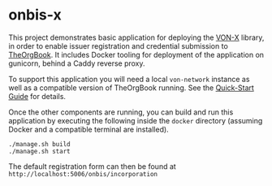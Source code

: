 # onbis-x

This project demonstrates basic application for deploying the [VON-X](https://github.com/PSPC-SPAC-buyandsell/von-x) library, in order to enable issuer registration and credential submission to [TheOrgBook](https://github.com/bcgov/TheOrgBook).
It includes Docker tooling for deployment of the application on gunicorn, behind a Caddy reverse proxy.

To support this application you will need a local `von-network` instance as well as a compatible version of TheOrgBook running.
See the [Quick-Start Guide](https://github.com/bcgov/TheOrgBook/blob/master/docker/README.md#running-a-complete-provisional-von-network) for details.

Once the other components are running, you can build and run this application by executing the following inside the `docker` directory
(assuming Docker and a compatible terminal are installed).

```
./manage.sh build
./manage.sh start
```

The default registration form can then be found at `http://localhost:5006/onbis/incorporation`
